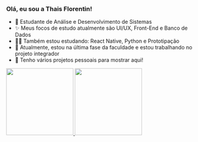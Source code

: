 ### Olá, eu sou a Thais Florentin!

<ul>
  <li> 📝 Estudante de Análise e Desenvolvimento de Sistemas</li>
  <li> ✨ Meus focos de estudo atualmente são UI/UX, Front-End e Banco de Dados</li>
  <li> 👩‍💻 Também estou estudando: React Native, Python e Prototipação</li>
  <li> 🎉 Atualmente, estou na última fase da faculdade e estou trabalhando no projeto integrador</li>
  <li> 🤝 Tenho vários projetos pessoais para mostrar aqui!</li>
</ul>
  
<div>
<a href="https://github.com/gabrielamarqs">
<img height="180em" src="https://github-readme-stats.vercel.app/api/top-langs/?username=LennyBla&layout=compact&langs_count=7&theme=dracula"/>
<img height="180em" src="https://github-readme-stats.vercel.app/api?username=LennyBla&show_icons=true&theme=dracula&include_all_commits=true&count_private=true"/>
</div>


